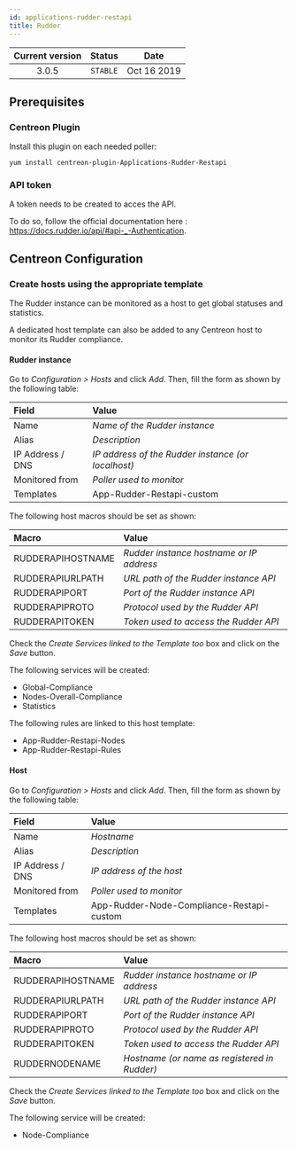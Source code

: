 ```yaml
---
id: applications-rudder-restapi
title: Rudder
---
```


| Current version | Status | Date |
| :-: | :-: | :-: |
| 3.0.5 | `STABLE` | Oct 16 2019 |

## Prerequisites

### Centreon Plugin

Install this plugin on each needed poller:

``` shell
yum install centreon-plugin-Applications-Rudder-Restapi
```

### API token

A token needs to be created to acces the API.

To do so, follow the official documentation here : <https://docs.rudder.io/api/#api-_-Authentication>.

## Centreon Configuration

### Create hosts using the appropriate template

The Rudder instance can be monitored as a host to get global statuses and statistics.

A dedicated host template can also be added to any Centreon host to monitor its Rudder compliance.

#### Rudder instance

Go to *Configuration \> Hosts* and click *Add*. Then, fill the form as shown by the following table:

| Field            | Value                                              |
| :--------------- | :------------------------------------------------- |
| Name             | *Name of the Rudder instance*                      |
| Alias            | *Description*                                      |
| IP Address / DNS | *IP address of the Rudder instance (or localhost)* |
| Monitored from   | *Poller used to monitor*                           |
| Templates        | App-Rudder-Restapi-custom                          |

The following host macros should be set as shown:

| Macro             | Value                                    |
| :---------------- | :--------------------------------------- |
| RUDDERAPIHOSTNAME | *Rudder instance hostname or IP address* |
| RUDDERAPIURLPATH  | *URL path of the Rudder instance API*    |
| RUDDERAPIPORT     | *Port of the Rudder instance API*        |
| RUDDERAPIPROTO    | *Protocol used by the Rudder API*        |
| RUDDERAPITOKEN    | *Token used to access the Rudder API*    |

Check the *Create Services linked to the Template too* box and click on the *Save* button.

The following services will be created:

  - Global-Compliance
  - Nodes-Overall-Compliance
  - Statistics

The following rules are linked to this host template:

  - App-Rudder-Restapi-Nodes
  - App-Rudder-Restapi-Rules

#### Host

Go to *Configuration \> Hosts* and click *Add*. Then, fill the form as shown by the following table:

| Field            | Value                                     |
| :--------------- | :---------------------------------------- |
| Name             | *Hostname*                                |
| Alias            | *Description*                             |
| IP Address / DNS | *IP address of the host*                  |
| Monitored from   | *Poller used to monitor*                  |
| Templates        | App-Rudder-Node-Compliance-Restapi-custom |

The following host macros should be set as shown:

| Macro             | Value                                        |
| :---------------- | :------------------------------------------- |
| RUDDERAPIHOSTNAME | *Rudder instance hostname or IP address*     |
| RUDDERAPIURLPATH  | *URL path of the Rudder instance API*        |
| RUDDERAPIPORT     | *Port of the Rudder instance API*            |
| RUDDERAPIPROTO    | *Protocol used by the Rudder API*            |
| RUDDERAPITOKEN    | *Token used to access the Rudder API*        |
| RUDDERNODENAME    | *Hostname (or name as registered in Rudder)* |

Check the *Create Services linked to the Template too* box and click on the *Save* button.

The following service will be created:

  - Node-Compliance

